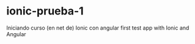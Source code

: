 # ionic-prueba-1
Iniciando curso (en net de) Ionic con angular
first test app with Ionic and Angular
